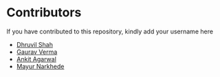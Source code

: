 # Contributors

If you have contributed to this repository, kindly add your username here

- [Dhruvil Shah](https://github.com/d-s-2803)
- [Gaurav Verma](https://github.com/thegauravverma)
- [Ankit Agarwal](https://github.com/ankit3014)
- [Mayur Narkhede](https://github.com/PrinceMayur007)
